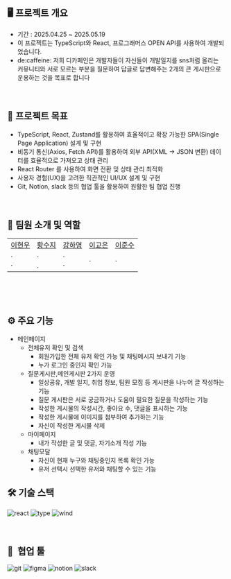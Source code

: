 
## 🖥️ 프로젝트 개요
- 기간 : 2025.04.25 ~ 2025.05.19
- 이 프로젝트는 TypeScript와 React, 프로그래머스 OPEN API를 사용하여 개발되었습니다.
- de:caffeine: 저희 디카페인은 개발자들이 자신들이 개발일지를 sns처럼 올리는 커뮤니티와 서로 모르는 부분을 질문하여 답글로 답변해주는 2개의 큰 게시판으로 운용하는 것을 목표로 합니다
<br><br><br>

## 🎯 프로젝트 목표
- TypeScript, React, Zustand를 활용하여 효율적이고 확장 가능한 SPA(Single Page Application) 설계 및 구현
- 비동기 통신(Axios, Fetch API)를 활용하여 외부 API(XML → JSON 변환) 데이터를 효율적으로 가져오고 상태 관리
- React Router 를 사용하여 화면 전환 및 상태 관리 최적화
- 사용자 경험(UX)을 고려한 직관적인 UI/UX 설계 및 구현
- Git, Notion, slack 등의 협업 툴을 활용하여 원활한 팀 협업 진행
<br><br><br>

## 👥 팀원 소개 및 역할
<center>
<table>
  <tbody>
    <tr>
    </tr>
    <center>
    <tr>
      <td><a href="https://github.com/manto123123123">이현우</a></td>
      <td><a href="https://github.com/ssujissuji">황수지</a></td> 
      <td><a href="https://github.com/Hayoung0708">강하영</a></td>
      <td><a href="https://github.com/kyoeun01">이교은</a></td>
      <td><a href="https://github.com/dlakrp123">이준수</a></td>
    </tr>
      <tr>
      <td><a>· <br>· </a></td>
      <td><a>· <br>. </a></td>
      <td><a>· <br>·</a></td>
      <td><a>· </a></td>
      <td><a>· </a></td>
    </tr>
  </tbody>
</table>
</center>
<br><br><br>

## ⚙️ 주요 기능
- 메인페이지
  - 전체유저 확인 및 검색
    - 회원가입한 전체 유저 확인 가능 및 채팅메시지 보내기 기능
    - 누가 로그인 중인지 확인 가능
  - 질문게시판,메인게시판 2가지 운영
    - 일상공유, 개발 일지, 취업 정보, 팀원 모집 등 게시판을 나누어 글 작성하는 기능
    - 질문 게시판은 서로 궁금하거나 도움이 필요한 질문을 작성하는 기능
    - 작성한 게시물의 작성시간, 좋아요 수, 댓글을 표시하는 기능
    - 작성한 게시물에 이미지를 첨부하여 추가하는 기능
    - 자신이 작성한 게시물 삭제
  - 마이페이지
    - 내가 작성한 글 및 댓글, 자기소개 작성 기능
  - 채팅모달
    - 자신이 현재 누구와 채팅중인지 목록 확인 가능
    - 유저 선택시 선택한 유저와 채팅할 수 있는 기능
  

  
## 🛠️ 기술 스택
![react](https://img.shields.io/badge/React-20232A?style=for-the-badge&logo=react&logoColor=61DAFB)
![type](https://img.shields.io/badge/TypeScript-007ACC?style=for-the-badge&logo=typescript&logoColor=white)
![wind](https://img.shields.io/badge/Tailwind_CSS-38B2AC?style=for-the-badge&logo=tailwind-css&logoColor=white)
<br><br><br>
## 🚀  협업 툴
![git](https://img.shields.io/badge/GitHub-100000?style=for-the-badge&logo=github&logoColor=white)
![figma](https://img.shields.io/badge/Figma-F24E1E?style=for-the-badge&logo=figma&logoColor=white)
![notion](https://img.shields.io/badge/Notion-000000?style=for-the-badge&logo=notion&logoColor=white)
![slack](https://img.shields.io/badge/Slack-4A154B?style=for-the-badge&logo=slack&logoColor=white)


